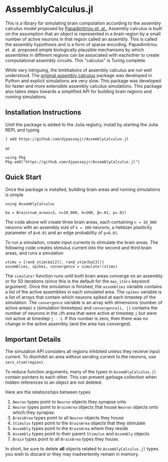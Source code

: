 # AssemblyCalculus.jl

This is a library for simulating brain computation according to the
assembly calculus model proposed by
[Papadimitriou et. al..](https://www.pnas.org/content/117/25/14464)
Assembly calculus is built on the assumption that an object is represented
in a brain region by a small number of active neurons in that region called an assembly.
This is called the assembly hypothesis and is a form of sparse encoding.
Papadimitriou et. al. proposed simple biologically plausible mechanisms by which
assemblies in different regions can be associated with eachother to create
computational assembly circuits. This "calculus" is Turing complete.

While very intriguing, the limititations of assembly calculus are not well understood.
The [original assembly calculus](https://github.com/dmitropolsky/assemblies)
package was developed in Python and explicit simulations are very slow. This package
was developed for faster and more extensible assembly calculus simulations. This
package also takes steps towards a simplified API for building brain regions and
running simulations.

## Installation Instructions

Until the package is added to the Julia registry, install by starting the Julia
REPL and typing

```
] add https://github.com/djpasseyjr/AssemblyCalculus.jl
```
or
```
using Pkg
Pkg.add("https://github.com/djpasseyjr/AssemblyCalculus.jl")
```

## Quick Start

Once the package is installed, building brain areas and running simulations is simple
```
using AssemblyCalculus

ba = Brain(num_areas=3, n=10_000, k=100, β=.01, p=.01)
```

The code above will create three brain areas, each containing `n = 10_000` neurons with
an assembly size of `k = 100` neurons, a hebbian plasticity parameter of `β=0.01` and
an edge probability of `p=0.01`.

To run a simulation, create input currents to stimulate the brain areas. The following
code creates stimulus current into the second and third brain areas, and runs a simulation
```
stims = [rand_stim(ba[2]), rand_stim(ba[3])]
assemblies, spikes, convergence = simulate!(stims)
```

The `simulate!` function runs until both brain areas converge on an assembly
or for 50 iterations (since this is the default for the `max_iters` keyword argument).
Once the simulation is finished, the `assemblies` variable contains a list of the
active assemblies in each simulated area. The `spikes` variable is a list of arrays that
contain which neurons spiked at each timestep of the simulation. The `convergence`
variable is an array with dimensions (number of active areas) x (simulation timesteps)
and `convergence[i, j]` contains the number of neurons in the `i`th area that were
active at timestep `j` but were not active at timestep `j - 1`. If this number is zero,
then there was no change in the active assembly (and the area has converged).

## Important Details

The simulation API considers all regions inhibited unless they
receive input current. To disinhibit an area without sending current
to the neurons, use `zero_stim(region)`.

To reduce function arguments, many of the types in `AssemblyCalculus.jl`
contain pointers to each other. This can prevent garbage collection when
hidden references to an object are not deleted.

Here are the relationships between types
1. `Neuron` types point to `Neuron` objects they synapse onto
2. `Neuron` types point to `BrainArea` objects that house `Neuron` objects onto which they synapse.
3. `BrainArea` types point to all `Neuron` objects they house
4. `Stimulus` types point to the `BrainArea` objects that they stimulate
5. `Assembly` types point to the `BrainArea` where they reside
6. `Assembly` types point to their parent `Stimulus` and `Assembly` objects
7. `Brain` types point to all `BrainArea` types they house.

In short, be sure to delete **all** objects related to `AssemblyCalculus.jl`
types you wish to discard or they may inadvertently remain in memory.
